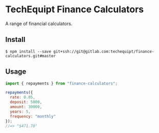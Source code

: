 # TechEquipt Finance Calculators

A range of financial calculators.

## Install

```
$ npm install --save git+ssh://git@gitlab.com:techequipt/finance-calculators.git#master
```

## Usage

```js
import { repayments } from "finance-calculators";

repayments({
  rate: 0.05,
  deposit: 5000,
  amount: 30000,
  years: 5,
  frequency: "monthly"
});
//=> "$471.78"
```
